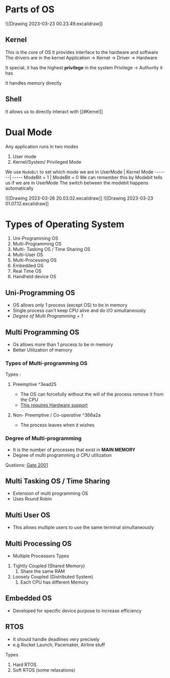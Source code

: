 # Parts of OS
![[Drawing 2023-03-23 00.23.49.excalidraw]]  
## Kernel 

This is the core of OS
It provides interface to the hardware and software
	The drivers are in the kernel
	Application -> Kernel -> Driver -> Hardware

It special, it has the highest **privilege** in the system
Privilege -> Authority it has

It handles memory directly


## Shell 
It allows us to directly interact with [[#Kernel]]

# Dual Mode
Any application runs in two modes
1. User mode 
2. Kernel/System/ Privileged Mode

We use `ModeBit` to set which mode we are in
UserMode | Kernel Mode
-------| -----
ModeBit = 1 | ModeBit = 0
We can remember this by Modebit tells us if we are in UserMode
The switch between the modebit happens automatically 

![[Drawing 2023-03-26 20.03.02.excalidraw]]
![[Drawing 2023-03-23 01.07.12.excalidraw]]

# Types of Operating System

1. Uni-Programming OS
2. Multi-Programming OS
3. Multi- Tasking OS / Time Sharing OS
4. Multi-User OS
5. Multi-Processing OS
6. Embedded OS
7. Real Time OS
8. Handheld device OS

## Uni-Programming OS
- OS allows only 1 process (except OS) to be in memory
- Single process can't keep CPU alive and do I/O simultaneously 
-  *Degree of Multi Programming  = 1* 

## Multi Programming OS
- Os allows more than 1 process to be in memory 
- Better Utilization of memory

### Types of Multi-programming OS
Types :
1. Preemptive ^3ead25
	- The OS can forcefully without the will of the process remove it from the CPU
	- [This requires Hardware support](https://cs.stackexchange.com/questions/135990/os-why-is-it-necessary-to-have-hardware-support-for-implementing-preemptive-sch)

1. Non- Preemptive / *Co-operative*  ^366a2a
	- The process leaves when it wishes[]()

### Degree of Multi-programming
- It is the number of processes that exist in **MAIN MEMORY**
- Degree of multi programming $\alpha$ CPU utilization

Qustions:
[Gate 2001](https://gateoverflow.in/738)




## Multi Tasking OS / Time Sharing

- Extension of multi programming OS
- Uses Round Robin

## Multi User OS

- This allows multiple users to use the same terminal simultaneously

## Multi Processing OS
- Multiple Processors
Types
1. Tightly Coupled (Shared Memory)
	1. Share the same RAM
2. Loosely Coupled  (Distributed System)
	1. Each CPU has different Memory

## Embedded OS

- Developed for specific device purpose to increase efficiency 

## RTOS 

- It should handle deadlines very precisely 
- e.g Rocket Launch, Pacemaker, Airline stuff

Types 
1. Hard RTOS 
2. Soft RTOS (some relaxations)